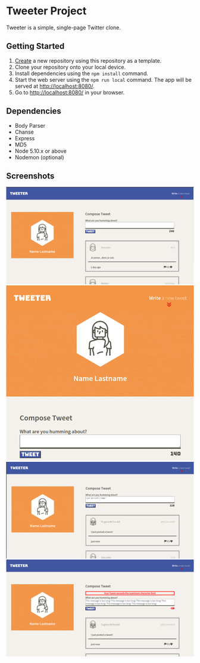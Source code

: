# Tweeter Project

Tweeter is a simple, single-page Twitter clone.

## Getting Started

1. [Create](https://docs.github.com/en/repositories/creating-and-managing-repositories/creating-a-repository-from-a-template) a new repository using this repository as a template.
2. Clone your repository onto your local device.
3. Install dependencies using the `npm install` command.
3. Start the web server using the `npm run local` command. The app will be served at <http://localhost:8080/>.
4. Go to <http://localhost:8080/> in your browser.

## Dependencies

- Body Parser
- Chanse
- Express
- MD5
- Node 5.10.x or above
- Nodemon (optional)

## Screenshots

!["Screenshot of the UI on PC](https://github.com/wundeeh/tweeter/blob/master/docs/PC%20ui.png)
!["Screenshot of the UI on mobile device](https://github.com/wundeeh/tweeter/blob/master/docs/Mobile%20UI.png)
!["Screenshot of a new tweet posted"](https://github.com/wundeeh/tweeter/blob/master/docs/Posted%20new%20tweet.png)
!["Screenshot of error showcase"](https://github.com/wundeeh/tweeter/blob/master/docs/Error%20message.png)

